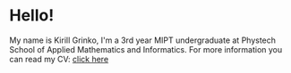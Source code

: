 # Hello!

My name is Kirill Grinko, I'm a 3rd year MIPT undergraduate at Phystech School of Applied Mathematics and Informatics. For more information you can read my CV: [click here](CV_Kirill_Grinko.pdf)
